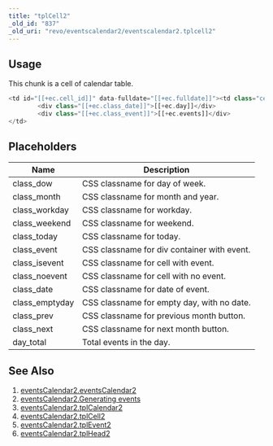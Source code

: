 ```yaml
---
title: "tplCell2"
_old_id: "837"
_old_uri: "revo/eventscalendar2/eventscalendar2.tplcell2"
---
```


## Usage

This chunk is a cell of calendar table.

``` php 
<td id="[[+ec.cell_id]]" data-fulldate="[[+ec.fulldate]]"><td class="cell [[+ec.class]]" id="[[+ec.cell_id]]" data-fulldate="[[+ec.fulldate]]">
        <div class="[[+ec.class_date]]">[[+ec.day]]</div>
        <div class="[[+ec.class_event]]">[[+ec.events]]</div>
</td>
```

## Placeholders

| Name            | Description                                 |
| --------------- | ------------------------------------------- |
| class\_dow      | CSS classname for day of week.              |
| class\_month    | CSS classname for month and year.           |
| class\_workday  | CSS classname for workday.                  |
| class\_weekend  | CSS classname for weekend.                  |
| class\_today    | CSS classname for today.                    |
| class\_event    | CSS classname for div container with event. |
| class\_isevent  | CSS classname for cell with event.          |
| class\_noevent  | CSS classname for cell with no event.       |
| class\_date     | CSS classname for date of event.            |
| class\_emptyday | CSS classname for empty day, with no date.  |
| class\_prev     | CSS classname for previous month button.    |
| class\_next     | CSS classname for next month button.        |
| day\_total      | Total events in the day.                    |

## See Also

1. [eventsCalendar2.eventsCalendar2](extras/eventscalendar2/eventscalendar2.eventscalendar2)
2. [eventsCalendar2.Generating events](extras/eventscalendar2/eventscalendar2.generating-events)
3. [eventsCalendar2.tplCalendar2](extras/eventscalendar2/eventscalendar2.tplcalendar2)
4. [eventsCalendar2.tplCell2](extras/eventscalendar2/eventscalendar2.tplcell2)
5. [eventsCalendar2.tplEvent2](extras/eventscalendar2/eventscalendar2.tplevent2)
6. [eventsCalendar2.tplHead2](extras/eventscalendar2/eventscalendar2.tplhead2)